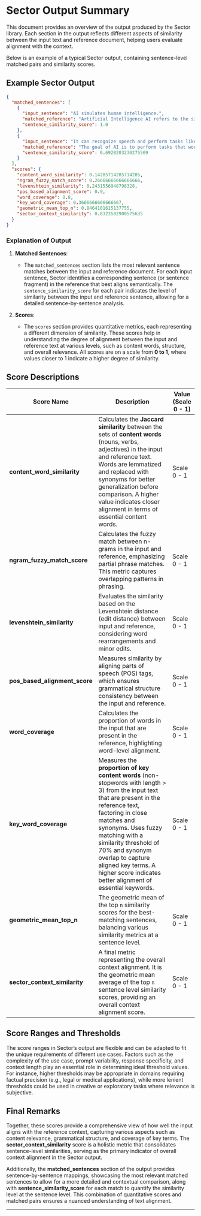 
# Sector Output Summary

This document provides an overview of the output produced by the Sector library. Each section in the output reflects different aspects of similarity between the input text and reference document, helping users evaluate alignment with the context.

Below is an example of a typical Sector output, containing sentence-level matched pairs and similarity scores.

## Example Sector Output

```json
{
  "matched_sentences": [
    {
      "input_sentence": "AI simulates human intelligence.",
      "matched_reference": "Artificial Intelligence AI refers to the simulation of human intelligence in machines that are programmed to think and act like humans.",
      "sentence_similarity_score": 1.0
    },
    {
      "input_sentence": "It can recognize speech and perform tasks like humans.",
      "matched_reference": "The goal of AI is to perform tasks that would typically require human intelligence such as visual perception speech recognition decisionmaking and language translation.",
      "sentence_similarity_score": 0.6928203230275509
    }
  ],
  "scores": {
    "content_word_similarity": 0.14285714285714285,
    "ngram_fuzzy_match_score": 0.26666666666666666,
    "levenshtein_similarity": 0.2431556948798328,
    "pos_based_alignment_score": 0.9,
    "word_coverage": 0.8,
    "key_word_coverage": 0.3666666666666667,
    "geometric_mean_top_n": 0.8464101615137755,
    "sector_context_similarity": 0.8323582900575635
  }
}
```

### Explanation of Output

1. **Matched Sentences**: 
   - The `matched_sentences` section lists the most relevant sentence matches between the input and reference document. For each input sentence, Sector identifies a corresponding sentence (or sentence fragment) in the reference that best aligns semantically. The `sentence_similarity_score` for each pair indicates the level of similarity between the input and reference sentence, allowing for a detailed sentence-by-sentence analysis.

2. **Scores**:
   - The `scores` section provides quantitative metrics, each representing a different dimension of similarity. These scores help in understanding the degree of alignment between the input and reference text at various levels, such as content words, structure, and overall relevance. All scores are on a scale from **0 to 1**, where values closer to 1 indicate a higher degree of similarity.

## Score Descriptions

| **Score Name**               | **Description**                                                                                                                                                                                                                                  | **Value (Scale 0 - 1)** |
|------------------------------|--------------------------------------------------------------------------------------------------------------------------------------------------------------------------------------------------------------------------------------------------|--------------------------|
| **content_word_similarity**  | Calculates the **Jaccard similarity** between the sets of **content words** (nouns, verbs, adjectives) in the input and reference text. Words are lemmatized and replaced with synonyms for better generalization before comparison. A higher value indicates closer alignment in terms of essential content words. | Scale 0 - 1             |
| **ngram_fuzzy_match_score**  | Calculates the fuzzy match between n-grams in the input and reference, emphasizing partial phrase matches. This metric captures overlapping patterns in phrasing.                                                                                 | Scale 0 - 1             |
| **levenshtein_similarity**   | Evaluates the similarity based on the Levenshtein distance (edit distance) between input and reference, considering word rearrangements and minor edits.                                                                                          | Scale 0 - 1             |
| **pos_based_alignment_score**| Measures similarity by aligning parts of speech (POS) tags, which ensures grammatical structure consistency between the input and reference.                                                                                                     | Scale 0 - 1             |
| **word_coverage**            | Calculates the proportion of words in the input that are present in the reference, highlighting word-level alignment.                                                                                                                             | Scale 0 - 1             |
| **key_word_coverage**        | Measures the **proportion of key content words** (non-stopwords with length > 3) from the input text that are present in the reference text, factoring in close matches and synonyms. Uses fuzzy matching with a similarity threshold of 70% and synonym overlap to capture aligned key terms. A higher score indicates better alignment of essential keywords. | Scale 0 - 1             |
| **geometric_mean_top_n**     | The geometric mean of the top `n` similarity scores for the best-matching sentences, balancing various similarity metrics at a sentence level.                                                                                                   | Scale 0 - 1             |
| **sector_context_similarity**| A final metric representing the overall context alignment. It is the geometric mean average of the top `n` sentence level similarity scores, providing an overall context alignment score.                                                                          | Scale 0 - 1             |

## Score Ranges and Thresholds

The score ranges in Sector’s output are flexible and can be adapted to fit the unique requirements of different use cases. Factors such as the complexity of the use case, prompt variability, response specificity, and context length play an essential role in determining ideal threshold values. For instance, higher thresholds may be appropriate in domains requiring factual precision (e.g., legal or medical applications), while more lenient thresholds could be used in creative or exploratory tasks where relevance is subjective.

## Final Remarks

Together, these scores provide a comprehensive view of how well the input aligns with the reference context, capturing various aspects such as content relevance, grammatical structure, and coverage of key terms. The **sector_context_similarity** score is a holistic metric that consolidates sentence-level similarities, serving as the primary indicator of overall context alignment in the Sector output.

Additionally, the **matched_sentences** section of the output provides sentence-by-sentence mappings, showcasing the most relevant matched sentences to allow for a more detailed and contextual comparison, along with **sentence_similarity_score** for each match to quantify the similarity level at the sentence level. This combination of quantitative scores and matched pairs ensures a nuanced understanding of text alignment.



--- 
